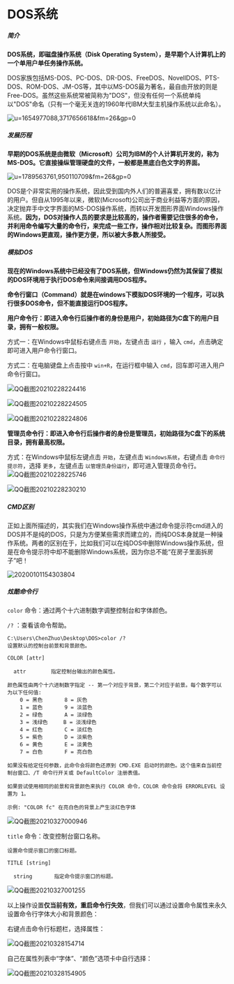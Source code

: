 # DOS系统

##### 简介

**DOS系统，即磁盘操作系统（Disk Operating System），是早期个人计算机上的一个单用户单任务操作系统。**

DOS家族包括MS-DOS、PC-DOS、DR-DOS、FreeDOS、NovellDOS、PTS-DOS、ROM-DOS、JM-OS等，其中以MS-DOS最为著名，最自由开放的则是Free-DOS。虽然这些系统常被简称为"DOS"，但没有任何一个系统单纯以"DOS"命名（只有一个毫无关连的1960年代IBM大型主机操作系统以此命名）。

![u=1654977088,3717656618&fm=26&gp=0](Image/u=1654977088,3717656618&fm=26&gp=0.jpg)

##### 发展历程

**早期的DOS系统是由微软（Microsoft）公司为IBM的个人计算机开发的，称为MS-DOS。它直接操纵管理硬盘的文件，一般都是黑底白色文字的界面。**

![u=1789563761,950110709&fm=26&gp=0](Image/u=1789563761,950110709&fm=26&gp=0.png)

DOS是个非常实用的操作系统，因此受到国内外人们的普遍喜爱，拥有数以亿计的用户。但自从1995年以来，微软(Microsoft)公司出于商业利益等方面的原因，决定抛弃手中文字界面的MS-DOS操作系统，而转以开发图形界面Windows操作系统。**因为，DOS对操作人员的要求是比较高的，操作者需要记住很多的命令，并利用命令编写大量的命令行，来完成一些工作，操作相对比较复杂。而图形界面的Windows更直观，操作更方便，所以被大多数人所接受。**

##### 模拟DOS

**现在的Windows系统中已经没有了DOS系统，但Windows仍然为其保留了模拟的DOS环境用于执行DOS命令来间接调用DOS程序。**

**命令行窗口（Command）就是在windows下模拟DOS环境的一个程序，可以执行很多DOS命令，但不能直接运行DOS程序。**

**用户命令行：即进入命令行后操作者的身份是用户，初始路径为C盘下的用户目录，拥有一般权限。**

方式一：在Windows中鼠标右键点击 `开始`，左键点击 `运行` ，输入 `cmd`，点击确定即可进入用户命令行窗口。

方式二：在电脑键盘上点击按中 `win+R`，在运行框中输入 `cmd`，回车即可进入用户命令行窗口。

![QQ截图20210228224416](Image/QQ截图20210228224416.png)

![QQ截图20210228224505](Image/QQ截图20210228224505.png)

![QQ截图20210228224806](Image/QQ截图20210228224806.png)

**管理员命令行：即进入命令行后操作者的身份是管理员，初始路径为C盘下的系统目录，拥有最高权限。**

方式：在Windows中鼠标左键点击 `开始`，左键点击 `Windows系统`，右键点击 `命令行提示符`，选择 `更多`，左键点击 `以管理员身份运行`，即可进入管理员命令行。![QQ截图20210228225746](Image/QQ截图20210228225746.png)

![QQ截图20210228230210](Image/QQ截图20210228230210.png)

##### CMD区别

正如上面所描述的，其实我们在Windows操作系统中通过命令提示符cmd进入的DOS并不是纯的DOS，只是为方便某些需求而建立的，而纯DOS本身就是一种操作系统。两者的区别在于，比如我们可以在纯DOS中删除Windows操作系统，但是在命令提示符中却不能删除Windows系统，因为你总不能“在房子里面拆房子”吧！

![20200101154303804](Image/20200101154303804.png)

##### 炫酷命令行

`color` 命令：通过两个十六进制数字调整控制台和字体颜色。

`/?` ：查看该命令帮助。

```
C:\Users\ChenZhuo\Desktop\DOS>color /?
设置默认的控制台前景和背景颜色。

COLOR [attr]

  attr        指定控制台输出的颜色属性。

颜色属性由两个十六进制数字指定 -- 第一个对应于背景，第二个对应于前景。每个数字可以为以下任何值:
    0 = 黑色       8 = 灰色
    1 = 蓝色       9 = 淡蓝色
    2 = 绿色       A = 淡绿色
    3 = 浅绿色     B = 淡浅绿色
    4 = 红色       C = 淡红色
    5 = 紫色       D = 淡紫色
    6 = 黄色       E = 淡黄色
    7 = 白色       F = 亮白色

如果没有给定任何参数，此命令会将颜色还原到 CMD.EXE 启动时的颜色。这个值来自当前控制台窗口、/T 命令行开关或 DefaultColor 注册表值。

如果尝试使用相同的前景和背景颜色来执行 COLOR 命令，COLOR 命令会将 ERRORLEVEL 设置为 1。

示例: "COLOR fc" 在亮白色的背景上产生淡红色字体
```

![QQ截图20210327000946](Image/QQ截图20210327000946.png)

`title` 命令：改变控制台窗口名称。

```
设置命令提示窗口的窗口标题。

TITLE [string]

  string       指定命令提示窗口的标题。
```

![QQ截图20210327001255](Image/QQ截图20210327001255.png)

以上操作设置**仅当前有效，重启命令行失效**，但我们可以通过设置命令属性来永久设置命令行字体大小和背景颜色：

右键点击命令行标题栏，选择属性：

![QQ截图20210328154714](Image/QQ截图20210328154714.png)

自己在属性列表中“字体”、“颜色”选项卡中自行选择：

![QQ截图20210328154905](Image/QQ截图20210328154905.png)